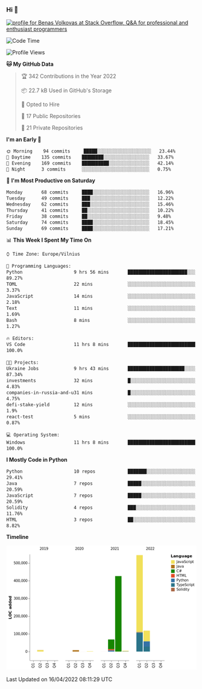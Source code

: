 ### Hi 👋
<a href="https://stackoverflow.com/users/14954249/benas-volkovas"><img src="https://stackoverflow.com/users/flair/14954249.png?theme=dark" width="208" height="58" alt="profile for Benas Volkovas at Stack Overflow, Q&amp;A for professional and enthusiast programmers" title="profile for Benas Volkovas at Stack Overflow, Q&amp;A for professional and enthusiast programmers"></a>

<!--START_SECTION:waka-->
![Code Time](http://img.shields.io/badge/Code%20Time-662%20hrs%2010%20mins-blue)

![Profile Views](http://img.shields.io/badge/Profile%20Views-3-blue)

**🐱 My GitHub Data** 

> 🏆 342 Contributions in the Year 2022
 > 
> 📦 22.7 kB Used in GitHub's Storage 
 > 
> 💼 Opted to Hire
 > 
> 📜 17 Public Repositories 
 > 
> 🔑 21 Private Repositories  
 > 
**I'm an Early 🐤** 

```text
🌞 Morning    94 commits     █████░░░░░░░░░░░░░░░░░░░░   23.44% 
🌆 Daytime    135 commits    ████████░░░░░░░░░░░░░░░░░   33.67% 
🌃 Evening    169 commits    ██████████░░░░░░░░░░░░░░░   42.14% 
🌙 Night      3 commits      ░░░░░░░░░░░░░░░░░░░░░░░░░   0.75%

```
📅 **I'm Most Productive on Saturday** 

```text
Monday       68 commits     ████░░░░░░░░░░░░░░░░░░░░░   16.96% 
Tuesday      49 commits     ███░░░░░░░░░░░░░░░░░░░░░░   12.22% 
Wednesday    62 commits     ███░░░░░░░░░░░░░░░░░░░░░░   15.46% 
Thursday     41 commits     ██░░░░░░░░░░░░░░░░░░░░░░░   10.22% 
Friday       38 commits     ██░░░░░░░░░░░░░░░░░░░░░░░   9.48% 
Saturday     74 commits     ████░░░░░░░░░░░░░░░░░░░░░   18.45% 
Sunday       69 commits     ████░░░░░░░░░░░░░░░░░░░░░   17.21%

```


📊 **This Week I Spent My Time On** 

```text
⌚︎ Time Zone: Europe/Vilnius

💬 Programming Languages: 
Python                   9 hrs 56 mins       ██████████████████████░░░   89.27% 
TOML                     22 mins             ░░░░░░░░░░░░░░░░░░░░░░░░░   3.37% 
JavaScript               14 mins             ░░░░░░░░░░░░░░░░░░░░░░░░░   2.18% 
Text                     11 mins             ░░░░░░░░░░░░░░░░░░░░░░░░░   1.69% 
Bash                     8 mins              ░░░░░░░░░░░░░░░░░░░░░░░░░   1.27%

🔥 Editors: 
VS Code                  11 hrs 8 mins       █████████████████████████   100.0%

🐱‍💻 Projects: 
Ukraine Jobs             9 hrs 43 mins       █████████████████████░░░░   87.34% 
investments              32 mins             █░░░░░░░░░░░░░░░░░░░░░░░░   4.83% 
companies-in-russia-and-u31 mins             █░░░░░░░░░░░░░░░░░░░░░░░░   4.75% 
defi-stake-yield         12 mins             ░░░░░░░░░░░░░░░░░░░░░░░░░   1.9% 
react-test               5 mins              ░░░░░░░░░░░░░░░░░░░░░░░░░   0.87%

💻 Operating System: 
Windows                  11 hrs 8 mins       █████████████████████████   100.0%

```

**I Mostly Code in Python** 

```text
Python                   10 repos            ███████░░░░░░░░░░░░░░░░░░   29.41% 
Java                     7 repos             █████░░░░░░░░░░░░░░░░░░░░   20.59% 
JavaScript               7 repos             █████░░░░░░░░░░░░░░░░░░░░   20.59% 
Solidity                 4 repos             ███░░░░░░░░░░░░░░░░░░░░░░   11.76% 
HTML                     3 repos             ██░░░░░░░░░░░░░░░░░░░░░░░   8.82%

```


**Timeline**

![Chart not found](https://raw.githubusercontent.com/BenasVolkovas/BenasVolkovas/main/charts/bar_graph.png) 


 Last Updated on 16/04/2022 08:11:29 UTC
<!--END_SECTION:waka-->
